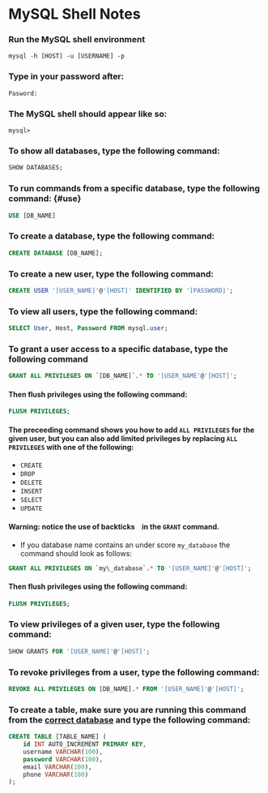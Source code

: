 # MySQL Shell Notes

### Run the MySQL shell environment

```shell
mysql -h [HOST] -u [USERNAME] -p
```
### Type in your password after:
`Pasword: `

### The MySQL shell should appear like so:
`mysql> `

### To show all databases, type the following command:

```sql
SHOW DATABASES;
```

### To run commands from a specific database, type the following command: {#use}

```sql
USE [DB_NAME]
```

### To create a database, type the following command:

```sql
CREATE DATABASE [DB_NAME];
```

### To create a new user, type the following command:

```sql
CREATE USER '[USER_NAME]'@'[HOST]' IDENTIFIED BY '[PASSWORD]';
```

### To view all users, type the following command:

```sql
SELECT User, Host, Password FROM mysql.user;
```

### To grant a user access to a specific database, type the following command

```sql
GRANT ALL PRIVILEGES ON `[DB_NAME]`.* TO '[USER_NAME'@'[HOST]';
```

#### Then flush privileges using the following command:

```sql
FLUSH PRIVILEGES;
```

#### The preceeding command shows you how to add `ALL PRIVILEGES` for the given user, but you can also add limited privileges by replacing `ALL PRIVILEGES` with one of the following:
* `CREATE`
* `DROP`
* `DELETE`
* `INSERT`
* `SELECT`
* `UPDATE`

#### Warning: notice the use of backticks ` ` in the `GRANT` command.
* If you database name contains an under score `my_database` the command should look as follows:

```sql
GRANT ALL PRIVILEGES ON `my\_database`.* TO '[USER_NAME]'@'[HOST]';
```

#### Then flush privileges using the following command:

```sql
FLUSH PRIVILEGES;
```

### To view privileges of a given user, type the following command:

```sql
SHOW GRANTS FOR '[USER_NAME]'@'[HOST]';
```

### To revoke privileges from a user, type the following command:

```sql
REVOKE ALL PRIVILEGES ON [DB_NAME].* FROM '[USER_NAME]'@'[HOST]';
```

### To create a table, make sure you are running this command from the [correct database](#use) and type the following command:

```sql
CREATE TABLE [TABLE_NAME] (
	id INT AUTO_INCREMENT PRIMARY KEY,
	username VARCHAR(100),
	password VARCHAR(100),
	email VARCHAR(100),
	phone VARCHAR(100)
);
```